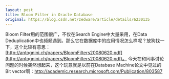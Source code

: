 ```yaml
---
layout: post
title: Bloom Filter in Oracle Database
original: https://blog.csdn.net/zedware/article/details/6230135
---
```

Bloom Filter用的范围很广，不仅在Search Engine中大量采用，在Data Deduplication中也频频遇到。那么它在数据库中的应用情况怎么样呢？放狗找一下，这个比较有意思：[http://antognini.ch/papers/BloomFilters20080620.pdf](http://antognini.ch/papers/BloomFilters20080620.pdf)。
今天在和同事讨论问题的时候突然想起来，这个玩意就是以前在Database Machine论文中见过的Bit vector啊：http://academic.research.microsoft.com/Publication/803587
